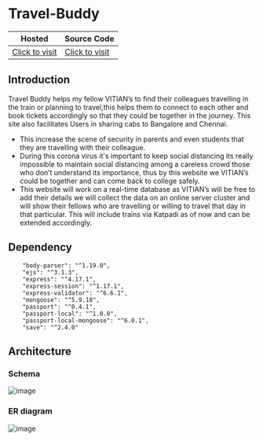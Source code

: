 # Travel-Buddy

| Hosted | Source Code |
| ------ | ----------- |
| [Click to visit](https://travelbuddyvit.herokuapp.com/) | [Click to visit](https://github.com/kdsinghcoder/Travel-Buddy/) |

## Introduction

Travel Buddy helps my fellow VITIAN’s to find their colleagues travelling in the train or planning to travel,this helps them to connect to each other and book tickets accordingly so that they could be together in the journey. This site also facilitates Users in sharing cabs to Bangalore and Chennai.

- This increase the scene of security in parents and even students that they are travelling with their colleague.
- During this corona virus it's important to keep social distancing its really impossible to maintain social distancing among a careless crowd those who don’t understand its         importance, thus by this website we VITIAN’s could be together and can come back to college safely.
- This website will work on a real-time database as VITIAN’s will be free to add their details we will collect the data on an online server cluster and will show their fellows who   are travelling or willing to travel that day in that particular. This will include trains via Katpadi as of now and can be extended accordingly.

## Dependency
```
    "body-parser": "^1.19.0",
    "ejs": "^3.1.3",
    "express": "^4.17.1",
    "express-session": "^1.17.1",
    "express-validator": "^6.6.1",
    "mongoose": "^5.9.18",
    "passport": "^0.4.1",
    "passport-local": "^1.0.0",
    "passport-local-mongoose": "^6.0.1",
    "save": "^2.4.0"
```

## Architecture

### Schema 
![image](https://user-images.githubusercontent.com/50829119/123991893-bc510b00-d9e8-11eb-9759-25476df7c764.png)

### ER diagram
![image](https://user-images.githubusercontent.com/50829119/123992174-00441000-d9e9-11eb-9ccb-880506cc57c3.png)
